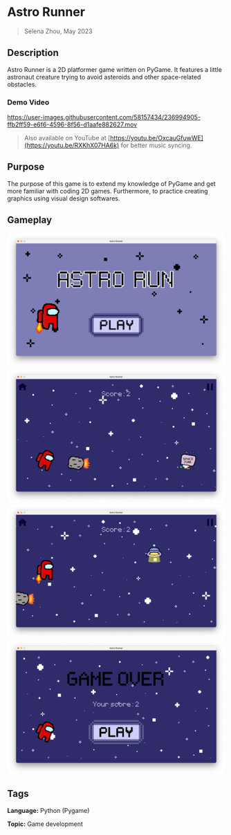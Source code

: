 # Astro Runner

> Selena Zhou, May 2023


## Description

Astro Runner is a 2D platformer game written on PyGame.
It features a little astronaut creature trying to avoid asteroids and other space-related obstacles.

### Demo Video

https://user-images.githubusercontent.com/58157434/236994905-ffb2ff59-e6f6-4596-8f56-d1aafe882627.mov

> Also available on YouTube at [https://youtu.be/OxcauGfuwWE](https://youtu.be/RXKhX07HA6k) for better music syncing.

## Purpose

The purpose of this game is to extend my knowledge of PyGame and get more familiar with coding 2D games.
Furthermore, to practice creating graphics using visual design softwares.

## Gameplay

![screencap of gameplay](gameplay/intro_screen.png "intro screen")
![screencap of gameplay](gameplay/game1.png "gameplay")
![screencap of gameplay](gameplay/game2.png "gameplay")
![screencap of gameplay](gameplay/end_screen.png "end screen")

## Tags

**Language:** Python (Pygame)

**Topic:** Game development
